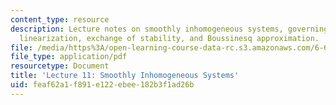 ```yaml
---
content_type: resource
description: Lecture notes on smoothly inhomogeneous systems, governing equations,
  linearization, exchange of stability, and Boussinesq approximation.
file: /media/https%3A/open-learning-course-data-rc.s3.amazonaws.com/6-642-continuum-electromechanics-fall-2008/feaf62a1f891e122ebee182b3f1ad26b_lec11_f08.pdf
file_type: application/pdf
resourcetype: Document
title: 'Lecture 11: Smoothly Inhomogeneous Systems'
uid: feaf62a1-f891-e122-ebee-182b3f1ad26b
---
```

